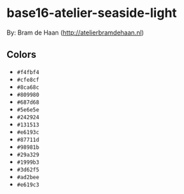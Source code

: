 # base16-atelier-seaside-light

By: Bram de Haan (http://atelierbramdehaan.nl)

## Colors

* `#f4fbf4`
* `#cfe8cf`
* `#8ca68c`
* `#809980`
* `#687d68`
* `#5e6e5e`
* `#242924`
* `#131513`
* `#e6193c`
* `#87711d`
* `#98981b`
* `#29a329`
* `#1999b3`
* `#3d62f5`
* `#ad2bee`
* `#e619c3`
